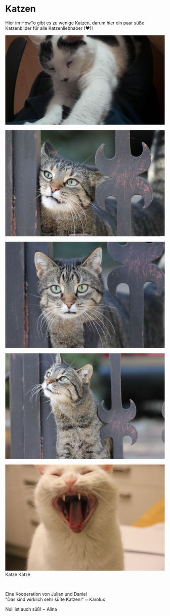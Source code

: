 # Katzen
Hier im HowTo gibt es zu wenige Katzen, darum hier ein paar süße Katzenbilder für alle Katzenliebhaber (❤)!

![](catsimg/fettsack.png)

![](catsimg/IMG_2134.jpg)

![](catsimg/IMG_2137.jpg)

![](catsimg/IMG_2170.jpg)

![](catsimg/Katze.jpeg)
Katze Katze

<br />

Eine Kooperation von Julian und Daniel
<br />
"Das sind wirklich sehr süße Katzen!" ~ Karolux

Null ist auch süß! ~ Alina


